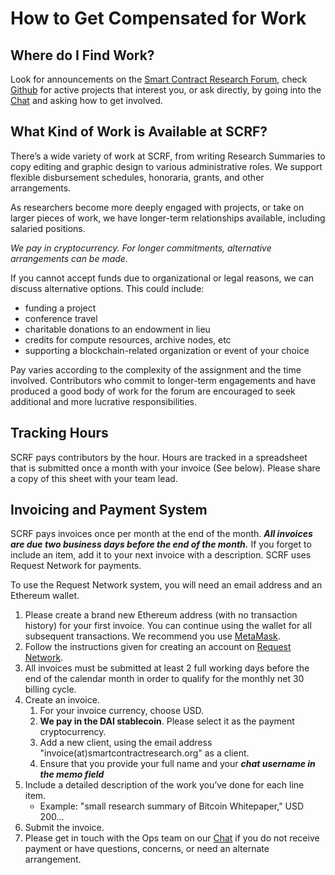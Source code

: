 # How to Get Compensated for Work

## Where do I Find Work?

Look for announcements on the [Smart Contract Research Forum](https://www.smartcontractresearch.org/), check [Github](https://github.com/orgs/smartcontractresearchforum/projects/5) for active projects that interest you, or ask directly, by going into the [Chat](https://discord.gg/nJDwxv72) and asking how to get involved.

## What Kind of Work is Available at SCRF?

There’s a wide variety of work at SCRF, from writing Research Summaries to copy editing and graphic design to various administrative roles. We support flexible disbursement schedules, honoraria, grants, and other arrangements.

As researchers become more deeply engaged with projects, or take on larger pieces of work, we have longer-term relationships available, including salaried positions.

_We pay in cryptocurrency. For longer commitments, alternative arrangements can be made._

If you cannot accept funds due to organizational or legal reasons, we can discuss alternative options. This could include:

* funding a project
* conference travel
* charitable donations to an endowment in lieu
* credits for compute resources, archive nodes, etc
* supporting a blockchain-related organization or event of your choice

Pay varies according to the complexity of the assignment and the time involved. Contributors who commit to longer-term engagements and have produced a good body of work for the forum are encouraged to seek additional and more lucrative responsibilities.

## Tracking Hours

SCRF pays contributors by the hour. Hours are tracked in a spreadsheet that is submitted once a month with your invoice (See below). Please share a copy of this sheet with your team lead.

## Invoicing and Payment System

SCRF pays invoices once per month at the end of the month. **_All invoices are due two business days before the end of the month._** If you forget to include an item, add it to your next invoice with a description. SCRF uses Request Network for payments.

To use the Request Network system, you will need an email address and an Ethereum wallet.

1. Please create a brand new Ethereum address (with no transaction history) for your first invoice. You can continue using the wallet for all subsequent transactions. We recommend you use [MetaMask](https://metamask.io/).
2. Follow the instructions given for creating an account on [Request Network](https://www.request.finance/?utm_source=website&utm_medium=requestnetwork&utm_campaign=homepage).
3. All invoices must be submitted at least 2 full working days before the end of the calendar month in order to qualify for the monthly net 30 billing cycle.
4. Create an invoice.
    1. For your invoice currency, choose USD.
    2. **We pay in the DAI stablecoin**. Please select it as the payment cryptocurrency.
    3. Add a new client, using the email address "invoice(at)smartcontractresearch.org" as a client.
    4. Ensure that you provide your full name and your **_chat username in the memo field_**
5. Include a detailed description of the work you’ve done for each line item.
    * Example: "small research summary of Bitcoin Whitepaper," USD 200...
6. Submit the invoice.
7. Please get in touch with the Ops team on our [Chat](https://discord.gg/nJDwxv72) if you do not receive payment or have questions, concerns, or need an alternate arrangement.

